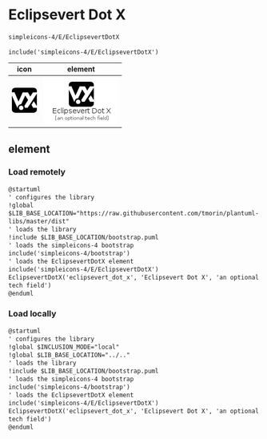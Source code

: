 # Eclipsevert Dot X

```text
simpleicons-4/E/EclipsevertDotX
```

```text
include('simpleicons-4/E/EclipsevertDotX')
```

|icon|element|
|---|---|
|![](EclipsevertDotX.png)|![](EclipsevertDotX.element.png)|



## element
### Load remotely
```plantuml
@startuml
' configures the library
!global $LIB_BASE_LOCATION="https://raw.githubusercontent.com/tmorin/plantuml-libs/master/dist"
' loads the library
!include $LIB_BASE_LOCATION/bootstrap.puml
' loads the simpleicons-4 bootstrap
include('simpleicons-4/bootstrap')
' loads the EclipsevertDotX element
include('simpleicons-4/E/EclipsevertDotX')
EclipsevertDotX('eclipsevert_dot_x', 'Eclipsevert Dot X', 'an optional tech field')
@enduml
```
### Load locally
```plantuml
@startuml
' configures the library
!global $INCLUSION_MODE="local"
!global $LIB_BASE_LOCATION="../.."
' loads the library
!include $LIB_BASE_LOCATION/bootstrap.puml
' loads the simpleicons-4 bootstrap
include('simpleicons-4/bootstrap')
' loads the EclipsevertDotX element
include('simpleicons-4/E/EclipsevertDotX')
EclipsevertDotX('eclipsevert_dot_x', 'Eclipsevert Dot X', 'an optional tech field')
@enduml
```

